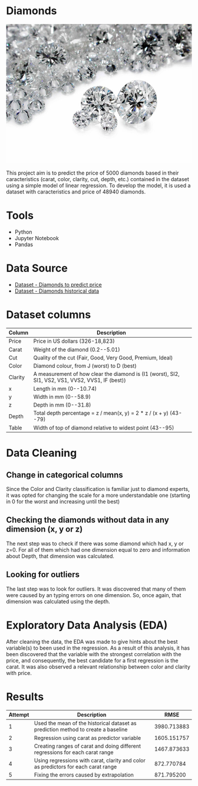 # Diamonds

![Diamonds](https://github.com/Leoprma/Diamonds/blob/main/diamonds.jpg)

This project aim is to predict the price of 5000 diamonds based in their caracteristics (carat, color, clarity, cut, depth, etc.) contained in the dataset using a simple model of linear regression.
To develop the model, it is used a dataset with caracteristics and price of 48940 diamonds.

# Tools
- Python
- Jupyter Notebook
- Pandas

# Data Source 
- [Dataset - Diamonds to predict price](https://github.com/Leoprma/Diamonds/blob/main/rick_diamonds.csv)
- [Dataset - Diamonds historical data](https://github.com/Leoprma/Diamonds/blob/main/diamonds.csv)

# Dataset columns

| Column  | Description  |
|---|---|
| Price  | Price in US dollars (326-18,823)  |
| Carat  | Weight of the diamond (0.2--5.01)  |
| Cut  | Quality of the cut (Fair, Good, Very Good, Premium, Ideal)  |
| Color  | Diamond colour, from J (worst) to D (best)  |
| Clarity  | A measurement of how clear the diamond is (I1 (worst), SI2, SI1, VS2, VS1, VVS2, VVS1, IF (best))   |
| x  | Length in mm (0--10.74)  |
| y  | Width in mm (0--58.9)  |
| z  | Depth in mm (0--31.8)  |
| Depth  | Total depth percentage = z / mean(x, y) = 2 * z / (x + y) (43--79)  |
| Table  | Width of top of diamond relative to widest point (43--95)  |

# Data Cleaning
## Change in categorical columns

Since the Color and Clarity classification is familiar just to diamond experts, it was opted for changing the scale for a more understandable one (starting in 0 for the worst and increasing until the best)

## Checking the diamonds without data in any dimension (x, y or z)

The next step was to check if there was some diamond which had x, y or z=0.
For all of them which had one dimension equal to zero and information about Depth, that dimension was calculated.

## Looking for outliers

The last step was to look for outliers. 
It was discovered that many of them were caused by an typing errors on one dimension. So, once again, that dimension was calculated using the depth.

# Exploratory Data Analysis (EDA)

After cleaning the data, the EDA was made to give hints about the best variable(s) to been used in the regression.
As a result of this analysis, it has been discovered that the variable with the strongest correlation with the price, and consequently, the best candidate for a first regression is the carat.
It was also observed a relevant relationship between color and clarity with price.

# Results

| Attempt  | Description  | RMSE  |
|---|---|---|
| 1  | Used the mean of the historical dataset as prediction method to create a baseline |  3980.713883 |
| 2  | Regression using carat as predictor variable |  1605.151757 |
| 3  | Creating ranges of carat and doing different regressions for each carat range |  1467.873633 |
| 4  | Using regressions with carat, clarity and color as predictors for each carat range |  872.770784 |
| 5  | Fixing the errors caused by extrapolation |  871.795200 |

